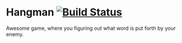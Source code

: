 # Hangman [![Build Status](https://travis-ci.org/ri57-sibsutis/hangman.svg?branch=master)](https://travis-ci.org/ri57-sibsutis/hangman)
Awesome game, where you figuring out what word is put forth by your enemy.

